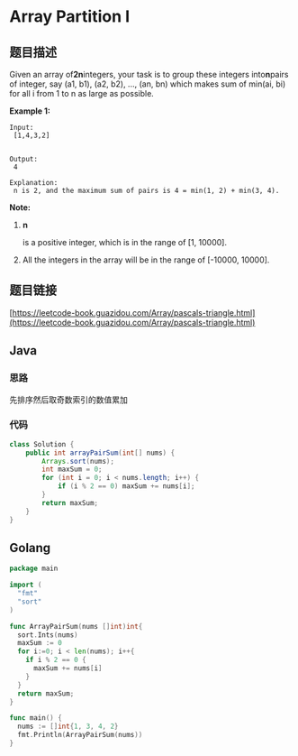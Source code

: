 # Array Partition I

## 题目描述

Given an array of**2n**integers, your task is to group these integers into**n**pairs of integer, say \(a1, b1\), \(a2, b2\), ..., \(an, bn\) which makes sum of min\(ai, bi\) for all i from 1 to n as large as possible.

**Example 1:**

```text
Input:
 [1,4,3,2]


Output:
 4

Explanation:
 n is 2, and the maximum sum of pairs is 4 = min(1, 2) + min(3, 4).
```

**Note:**

1. **n**

   is a positive integer, which is in the range of \[1, 10000\].

2. All the integers in the array will be in the range of \[-10000, 10000\].

## 题目链接

[https://leetcode-book.guazidou.com/Array/pascals-triangle.html](https://leetcode-book.guazidou.com/Array/pascals-triangle.html)

## Java

### 思路

先排序然后取奇数索引的数值累加

### 代码

```java
class Solution {
    public int arrayPairSum(int[] nums) {
        Arrays.sort(nums);
        int maxSum = 0;
        for (int i = 0; i < nums.length; i++) {
            if (i % 2 == 0) maxSum += nums[i];
        }
        return maxSum;
    }
}
```

## Golang

```go
package main

import (
  "fmt"
  "sort"
)

func ArrayPairSum(nums []int)int{
  sort.Ints(nums)
  maxSum := 0
  for i:=0; i < len(nums); i++{
    if i % 2 == 0 {
      maxSum += nums[i]
    }
  }
  return maxSum;
}

func main() {
  nums := []int{1, 3, 4, 2}
  fmt.Println(ArrayPairSum(nums))
}
```

